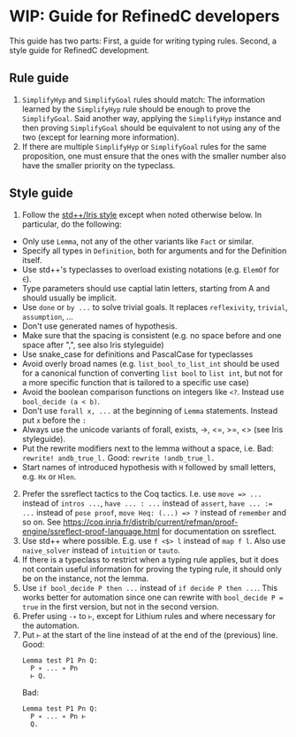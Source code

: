 # WIP: Guide for RefinedC developers

This guide has two parts: First, a guide for writing typing rules.
Second, a style guide for RefinedC development.

## Rule guide

1. `SimplifyHyp` and `SimplifyGoal` rules should match: The
   information learned by the `SimplifyHyp` rule should be enough to
   prove the `SimplifyGoal`. Said another way, applying the
   `SimplifyHyp` instance and then proving `SimplifyGoal` should be
   equivalent to not using any of the two (except for learning more
   information).
2. If there are multiple `SimplifyHyp` or `SimplifyGoal` rules for the
   same proposition, one must ensure that the ones with the smaller
   number also have the smaller priority on the typeclass.

## Style guide

1. Follow the [std++/Iris style](https://gitlab.mpi-sws.org/iris/iris/-/blob/master/docs/style_guide.md) except when noted otherwise below. In
   particular, do the following:
  - Only use `Lemma`, not any of the other variants like `Fact` or
    similar.
  - Specify all types in `Definition`, both for arguments and for the
    Definition itself.
  - Use std++'s typeclasses to overload existing notations (e.g.
    `ElemOf` for `∈`).
  - Type parameters should use captial latin letters, starting from A
    and should usually be implicit.
  - Use `done` or `by ...` to solve trivial goals. It replaces
    `reflexivity`, `trivial`, `assumption`, ...
  - Don't use generated names of hypothesis.
  - Make sure that the spacing is consistent (e.g. no space before and
    one space after ",", see also Iris styleguide)
  - Use snake_case for definitions and PascalCase for typeclasses
  - Avoid overly broad names (e.g. `list_bool_to_list_int` should be
    used for a canonical function of converting `list bool` to `list
    int`, but not for a more specific function that is tailored to a
    specific use case)
  - Avoid the boolean comparison functions on integers like `<?`.
    Instead use `bool_decide (a < b)`.
  - Don't use `forall x, ...` at the beginning of `Lemma` statements. Instead
    put `x` before the `:`
  - Always use the unicode variants of forall, exists, ->, <=, >=, <> (see
    Iris styleguide).
  - Put the rewrite modifiers next to the lemma without a space, i.e. Bad: `rewrite! andb_true_l.`
    Good: `rewrite !andb_true_l.`
  - Start names of introduced hypothesis with `H` followed by small letters, e.g. `Hx` or `Hlen`.
2. Prefer the ssreflect tactics to the Coq tactics. I.e. use `move =>
   ...` instead of `intros ...`, `have ... : ...` instead of `assert`,
   `have ... := ...` instead of `pose proof`, `move Heq: (...) => ?`
   instead of `remember` and so on. See
   https://coq.inria.fr/distrib/current/refman/proof-engine/ssreflect-proof-language.html
   for documentation on ssreflect.
3. Use std++ where possible. E.g. use `f <$> l` instead of `map f l`.
   Also use `naive_solver` instead of `intuition` or `tauto`.
4. If there is a typeclass to restrict when a typing rule applies, but
   it does not contain useful information for proving the typing rule,
   it should only be on the instance, not the lemma.
5. Use `if bool_decide P then ...` instead of `if decide P then ...`.
   This works better for automation since one can rewrite with
   `bool_decide P = true` in the first version, but not in the second
   version.
6. Prefer using `-∗` to `⊢`, except for Lithium rules and where necessary for the automation.
7. Put `⊢` at the start of the line instead of at the end of the (previous) line.
   Good:
   ```
   Lemma test P1 Pn Q:
     P ∗ ... ∗ Pn
     ⊢ Q.
   ```
   Bad:
   ```
   Lemma test P1 Pn Q:
     P ∗ ... ∗ Pn ⊢
     Q.
   ```

